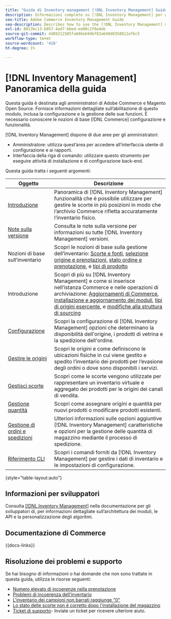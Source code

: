 ```yaml
---
title: "Guida di Inventory management [!DNL Inventory Management] Guida"
description: Informazioni complete su [!DNL Inventory Management] per gli amministratori di Adobe Commerce e di Magento Open Source, incluse le attività di migrazione e configurazione.
seo-title: Adobe Commerce Inventory Management Guide
seo-description: Describes how to use the [!DNL Inventory Management] module in Adobe Commerce or Magento Open Source.
exl-id: 8013bc13-b057-4ad7-bbed-ee00c2f6e4eb
source-git-commit: 4d89212585fa846eb94bf83a640d0358812afbc5
workflow-type: tm+mt
source-wordcount: '418'
ht-degree: 1%

---
```


# [!DNL Inventory Management] Panoramica della guida

Questa guida è destinata agli amministratori di Adobe Commerce e Magento Open Source. Fornisce informazioni dettagliate sull’abilitazione di questo modulo, inclusa la configurazione e la gestione delle sue funzioni. È necessario conoscere le nozioni di base [!DNL Commerce] configurazione e funzionalità.

[!DNL Inventory Management] dispone di due aree per gli amministratori:

- Amministratore: utilizza quest’area per accedere all’interfaccia utente di configurazione e ai rapporti.
- Interfaccia della riga di comando: utilizzare questo strumento per eseguire attività di installazione e di configurazione back-end.

Questa guida tratta i seguenti argomenti:

| Oggetto | Descrizione |
| ------- | ----------- |
| [Introduzione](introduction.md) | Panoramica di [!DNL Inventory Management] funzionalità che è possibile utilizzare per gestire le scorte in più posizioni in modo che l’archivio Commerce rifletta accuratamente l’inventario fisico. |
| [Note sulla versione](release-notes.md) | Consulta le note sulla versione per informazioni su tutte [!DNL Inventory Management] versioni. |
| Nozioni di base sull’inventario | Scopri le nozioni di base sulla gestione dell’inventario: [Scorte e fonti](sources-stocks.md), [selezione origine e prenotazioni](selection-reservations.md), [stato ordine e prenotazione](order-status.md), e [tipi di prodotto](product-types.md) |
| Introduzione | Scopri di più su [!DNL Inventory Management] e come si inserisce nell’istanza Commerce e nelle operazioni di archiviazione: [Aggiornamenti di Commerce](migrate.md), [installazione e aggiornamento dei moduli](install-update.md), [tipi di origini esercente](merchant-sourcing.md), e [modifiche alla struttura di sourcing](expand-restructure.md) |
| [Configurazione](configuration.md) | Scopri la configurazione di [!DNL Inventory Management] opzioni che determinano la disponibilità dell&#39;origine, i prodotti di vetrina e la spedizione dell&#39;ordine. |
| [Gestire le origini](sources-manage.md) | Scopri le origini e come definiscono le ubicazioni fisiche in cui viene gestito e spedito l’inventario dei prodotti per l’evasione degli ordini o dove sono disponibili i servizi. |
| [Gestisci scorte](stocks-manage.md) | Scopri come le scorte vengono utilizzate per rappresentare un inventario virtuale e aggregato dei prodotti per le origini dei canali di vendita. |
| [Gestione quantità](quantities-manage.md) | Scopri come assegnare origini e quantità per nuovi prodotti o modificare prodotti esistenti. |
| [Gestione di ordini e spedizioni](shipments.md) | Ulteriori informazioni sulle opzioni aggiuntive [!DNL Inventory Management] caratteristiche e opzioni per la gestione delle quantità di magazzino mediante il processo di spedizione. |
| [Riferimento CLI](cli.md) | Scopri i comandi forniti da [!DNL Inventory Management] per gestire i dati di inventario e le impostazioni di configurazione. |

{style="table-layout:auto"}

## Informazioni per sviluppatori

Consulta [[!DNL Inventory Management]](https://developer.adobe.com/commerce/webapi/rest/inventory/) nella documentazione per gli sviluppatori di, per informazioni dettagliate sull’architettura dei moduli, le API e la personalizzazione degli algoritmi.

## Documentazione di Commerce

{{docs-links}}

## Risoluzione dei problemi e supporto

Se hai bisogno di informazioni o hai domande che non sono trattate in questa guida, utilizza le risorse seguenti:

- [Numero elevato di incoerenze nella prenotazione](https://experienceleague.adobe.com/docs/commerce-knowledge-base/kb/support-tools/patches/v1-0-8/mdva-30112-magento-patch-large-number-reservation-inconsistencies.html)
- [Problemi di incoerenza dell’inventario](https://experienceleague.adobe.com/docs/commerce-knowledge-base/kb/support-tools/patches/v1-0-14/mdva-33281-magento-patch-inventory-inconsistency-issues.html)
- [L&#39;inventario dei campioni non barrati raggiunge &quot;0&quot;](https://experienceleague.adobe.com/docs/commerce-knowledge-base/kb/support-tools/patches/v1-0-17/mdva-34850-swatches-not-strike-through-inventory-reaches-0.html)
- [Lo stato delle scorte non è corretto dopo l&#39;installazione del magazzino](https://experienceleague.adobe.com/docs/commerce-knowledge-base/kb/troubleshooting/miscellaneous/stock-status-incorrect-after-magento-inventory-install.html)
- [Ticket di supporto](https://experienceleague.adobe.com/docs/commerce-knowledge-base/kb/help-center-guide/magento-help-center-user-guide.html#submit-ticket)- Inviate un ticket per ricevere ulteriore aiuto.
